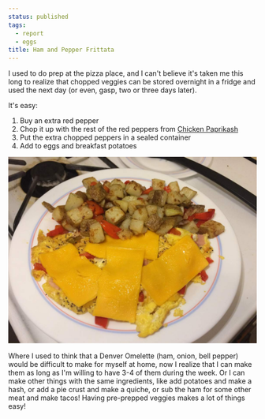 ```yaml
---
status: published
tags:
  - report
  - eggs
title: Ham and Pepper Frittata
---
```


I used to do prep at the pizza place, and I can't believe it's taken me
this long to realize that chopped veggies can be stored overnight in
a fridge and used the next day (or even, gasp, two or three days later).

It's easy:

1. Buy an extra red pepper
2. Chop it up with the rest of the red peppers from [Chicken Paprikash](/blog/2017/03/20/chicken-paprikash/)
3. Put the extra chopped peppers in a sealed container
4. Add to eggs and breakfast potatoes

![Red pepper and ham frittata with American cheese and breakfast potatoes with peppers](glamour.jpg)

Where I used to think that a Denver Omelette (ham, onion, bell pepper)
would be difficult to make for myself at home, now I realize that I can
make them as long as I'm willing to have 3-4 of them during the week. Or
I can make other things with the same ingredients, like add potatoes and
make a hash, or add a pie crust and make a quiche, or sub the ham for
some other meat and make tacos! Having pre-prepped veggies makes a lot
of things easy!
